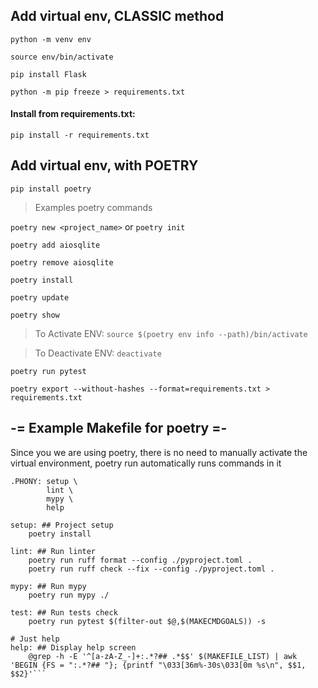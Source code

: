 ## Add virtual env, CLASSIC method

`python -m venv env`

`source env/bin/activate`

`pip install Flask`

`python -m pip freeze > requirements.txt`

#### Install from requirements.txt:
`pip install -r requirements.txt`


## Add virtual env, with POETRY

`pip install poetry`

> Examples poetry commands

`poetry new <project_name>`
    or
`poetry init`

`poetry add aiosqlite`

`poetry remove aiosqlite`

`poetry install`

`poetry update`

`poetry show`

> To Activate ENV:
`source $(poetry env info --path)/bin/activate`

> To Deactivate ENV: `deactivate`

`poetry run pytest`

`poetry export --without-hashes --format=requirements.txt > requirements.txt`

## -= Example Makefile for poetry =-

Since you we are using poetry, there is no need to manually activate the virtual environment, poetry run automatically runs commands in it

```Makefile:
.PHONY: setup \
        lint \
        mypy \
        help

setup: ## Project setup
    poetry install

lint: ## Run linter
    poetry run ruff format --config ./pyproject.toml .
    poetry run ruff check --fix --config ./pyproject.toml .

mypy: ## Run mypy
    poetry run mypy ./

test: ## Run tests check
    poetry run pytest $(filter-out $@,$(MAKECMDGOALS)) -s

# Just help
help: ## Display help screen
    @grep -h -E '^[a-zA-Z_-]+:.*?## .*$$' $(MAKEFILE_LIST) | awk 'BEGIN {FS = ":.*?## "}; {printf "\033[36m%-30s\033[0m %s\n", $$1, $$2}'```
